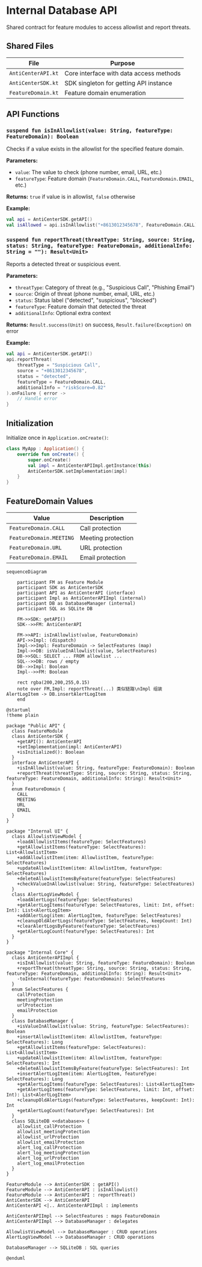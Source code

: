 # Internal Database API

Shared contract for feature modules to access allowlist and report threats.

## Shared Files

| File | Purpose |
|------|---------|
| `AntiCenterAPI.kt` | Core interface with data access methods |
| `AntiCenterSDK.kt` | SDK singleton for getting API instance |
| `FeatureDomain.kt` | Feature domain enumeration |


## API Functions

### `suspend fun isInAllowlist(value: String, featureType: FeatureDomain): Boolean`

Checks if a value exists in the allowlist for the specified feature domain.

**Parameters:**
- `value`: The value to check (phone number, email, URL, etc.)
- `featureType`: Feature domain (`FeatureDomain.CALL`, `FeatureDomain.EMAIL`, etc.)

**Returns:** `true` if value is in allowlist, `false` otherwise

**Example:**
```kotlin
val api = AntiCenterSDK.getAPI()
val isAllowed = api.isInAllowlist("+8613012345678", FeatureDomain.CALL)
```

### `suspend fun reportThreat(threatType: String, source: String, status: String, featureType: FeatureDomain, additionalInfo: String = ""): Result<Unit>`

Reports a detected threat or suspicious event.

**Parameters:**
- `threatType`: Category of threat (e.g., "Suspicious Call", "Phishing Email")  
- `source`: Origin of threat (phone number, email, URL, etc.)
- `status`: Status label ("detected", "suspicious", "blocked")
- `featureType`: Feature domain that detected the threat
- `additionalInfo`: Optional extra context

**Returns:** `Result.success(Unit)` on success, `Result.failure(Exception)` on error

**Example:**
```kotlin
val api = AntiCenterSDK.getAPI()
api.reportThreat(
    threatType = "Suspicious Call",
    source = "+8613012345678", 
    status = "detected",
    featureType = FeatureDomain.CALL,
    additionalInfo = "riskScore=0.82"
).onFailure { error ->
    // Handle error
}
```

## Initialization

Initialize once in `Application.onCreate()`:

```kotlin
class MyApp : Application() {
    override fun onCreate() {
        super.onCreate()
        val impl = AntiCenterAPIImpl.getInstance(this)
        AntiCenterSDK.setImplementation(impl)
    }
}
```

## FeatureDomain Values

| Value | Description |
|-------|-------------|
| `FeatureDomain.CALL` | Call protection |
| `FeatureDomain.MEETING` | Meeting protection |
| `FeatureDomain.URL` | URL protection |
| `FeatureDomain.EMAIL` | Email protection |


```mermaid
sequenceDiagram
    
    participant FM as Feature Module
    participant SDK as AntiCenterSDK
    participant API as AntiCenterAPI (interface)
    participant Impl as AntiCenterAPIImpl (internal)
    participant DB as DatabaseManager (internal)
    participant SQL as SQLite DB

    FM->>SDK: getAPI()
    SDK-->>FM: AntiCenterAPI

    FM->>API: isInAllowlist(value, FeatureDomain)
    API->>Impl: (dispatch)
    Impl->>Impl: FeatureDomain -> SelectFeatures (map)
    Impl->>DB: isValueInAllowlist(value, SelectFeatures)
    DB->>SQL: SELECT ... FROM allowlist ...
    SQL-->>DB: rows / empty
    DB-->>Impl: Boolean
    Impl-->>FM: Boolean

    rect rgba(200,200,255,0.15)
    note over FM,Impl: reportThreat(...) 类似链路\nImpl 组装 AlertLogItem -> DB.insertAlertLogItem
    end
```

```plantuml
@startuml
!theme plain

package "Public API" {
  class FeatureModule
  class AntiCenterSDK {
    +getAPI(): AntiCenterAPI
    +setImplementation(impl: AntiCenterAPI)
    +isInitialized(): Boolean
  }
  interface AntiCenterAPI {
    +isInAllowlist(value: String, featureType: FeatureDomain): Boolean
    +reportThreat(threatType: String, source: String, status: String, featureType: FeatureDomain, additionalInfo: String): Result<Unit>
  }
  enum FeatureDomain {
    CALL
    MEETING
    URL
    EMAIL
  }
}

package "Internal UI" {
  class AllowlistViewModel {
    +loadAllowlistItems(featureType: SelectFeatures)
    +getAllowlistItems(featureType: SelectFeatures): List<AllowlistItem>
    +addAllowlistItem(item: AllowlistItem, featureType: SelectFeatures)
    +updateAllowlistItem(item: AllowlistItem, featureType: SelectFeatures)
    +deleteAllowlistItemsByFeature(featureType: SelectFeatures)
    +checkValueInAllowlist(value: String, featureType: SelectFeatures)
  }
  class AlertLogViewModel {
    +loadAlertLogs(featureType: SelectFeatures)
    +getAlertLogItems(featureType: SelectFeatures, limit: Int, offset: Int): List<AlertLogItem>
    +addAlertLog(item: AlertLogItem, featureType: SelectFeatures)
    +cleanupOldAlertLogs(featureType: SelectFeatures, keepCount: Int)
    +clearAlertLogsByFeature(featureType: SelectFeatures)
    +getAlertLogCount(featureType: SelectFeatures): Int
  }
}

package "Internal Core" {
  class AntiCenterAPIImpl {
    +isInAllowlist(value: String, featureType: FeatureDomain): Boolean
    +reportThreat(threatType: String, source: String, status: String, featureType: FeatureDomain, additionalInfo: String): Result<Unit>
    -toInternal(featureType: FeatureDomain): SelectFeatures
  }
  enum SelectFeatures {
    callProtection
    meetingProtection
    urlProtection
    emailProtection
  }
  class DatabaseManager {
    +isValueInAllowlist(value: String, featureType: SelectFeatures): Boolean
    +insertAllowlistItem(item: AllowlistItem, featureType: SelectFeatures): Long
    +getAllowlistItems(featureType: SelectFeatures): List<AllowlistItem>
    +updateAllowlistItem(item: AllowlistItem, featureType: SelectFeatures): Int
    +deleteAllowlistItemsByFeature(featureType: SelectFeatures): Int
    +insertAlertLogItem(item: AlertLogItem, featureType: SelectFeatures): Long
    +getAlertLogItems(featureType: SelectFeatures): List<AlertLogItem>
    +getAlertLogItems(featureType: SelectFeatures, limit: Int, offset: Int): List<AlertLogItem>
    +cleanupOldAlertLogs(featureType: SelectFeatures, keepCount: Int): Int
    +getAlertLogCount(featureType: SelectFeatures): Int
  }
  class SQLiteDB <<database>> {
    allowlist_callProtection
    allowlist_meetingProtection
    allowlist_urlProtection
    allowlist_emailProtection
    alert_log_callProtection
    alert_log_meetingProtection
    alert_log_urlProtection
    alert_log_emailProtection
  }
}

FeatureModule --> AntiCenterSDK : getAPI()
FeatureModule --> AntiCenterAPI : isInAllowlist()
FeatureModule --> AntiCenterAPI : reportThreat()
AntiCenterSDK --> AntiCenterAPI
AntiCenterAPI <|.. AntiCenterAPIImpl : implements

AntiCenterAPIImpl --> SelectFeatures : maps FeatureDomain
AntiCenterAPIImpl --> DatabaseManager : delegates

AllowlistViewModel --> DatabaseManager : CRUD operations
AlertLogViewModel --> DatabaseManager : CRUD operations

DatabaseManager --> SQLiteDB : SQL queries

@enduml
```
